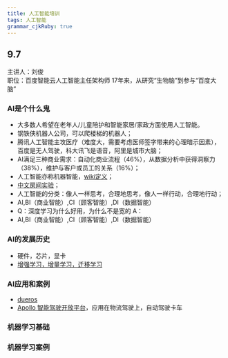 ```yaml
---
title: 人工智能培训
tags: 人工智能
grammar_cjkRuby: true
---
```


## 9.7
主讲人：刘俊   
职位：百度智能云人工智能主任架构师
17年来，从研究“生物脑”到参与“百度大脑”

### AI是个什么鬼
- 大多数人希望在老年人/儿童陪护和智能家居/家政方面使用人工智能。
- 钢铁侠机器人公司，可以爬楼梯的机器人；
- 腾讯人工智能主攻医疗（难度大，需要考虑医师签字带来的心理暗示因素），百度是无人驾驶，科大讯飞是语音，阿里是城市大脑；
- AI满足三种商业需求：自动化商业流程（46%），从数据分析中获得洞察力（38%），维护与客户或员工的关系（16%）；
- 人工智能亦称机器智能，[wiki定义](https://en.wikipedia.org/wiki/Artificial_intelligence)；
- [中文房间实验](https://baike.baidu.com/item/%E4%B8%AD%E6%96%87%E6%88%BF%E9%97%B4/3581768?fr=aladdin)；
- 人工智能的分类：像人一样思考，合理地思考，像人一样行动，合理地行动；
- AI,BI（商业智能）,CI（顾客智能）,DI（数据智能）
- Q：深度学习为什么好用，为什么不是宽的
  A：
- AI,BI（商业智能）,CI（顾客智能）,DI（数据智能）


### AI的发展历史
- 硬件，芯片，显卡
- [增强学习，增量学习，迁移学习](http://www.360doc.com/content/17/0322/21/40898787_639291955.shtml)
### AI应用和案例
- [dueros](https://dueros.baidu.com/)
- [Apollo 智能驾驶开放平台](http://apollo.auto/)，应用在物流驾驶上，自动驾驶卡车

### 机器学习基础

### 机器学习案例

